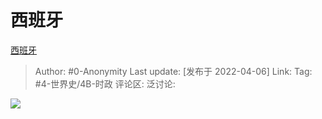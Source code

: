 # 西班牙
[西班牙](https://zhuanlan.zhihu.com/p/493568490)

> Author: #0-Anonymity
> Last update: [发布于 2022-04-06]
> Link:
> Tag: #4-世界史/4B-时政
> 评论区:
> 泛讨论:

![](https://pic1.zhimg.com/v2-4649a256c258bd656e995b7c5e5002c8_b.jpg)
